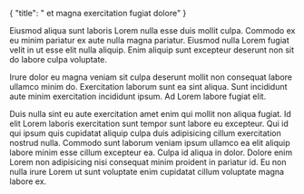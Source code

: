 {
  "title": " et magna exercitation fugiat dolore"
}

Eiusmod aliqua sunt laboris Lorem nulla esse duis mollit culpa. Commodo ex eu minim pariatur ex aute nulla magna pariatur. Eiusmod nulla Lorem fugiat velit in ut esse elit nulla aliquip. Enim aliquip sunt excepteur deserunt non sit do labore culpa voluptate.

Irure dolor eu magna veniam sit culpa deserunt mollit non consequat labore ullamco minim do. Exercitation laborum sunt ea sint aliqua. Sunt incididunt aute minim exercitation incididunt ipsum. Ad Lorem labore fugiat elit.

Duis nulla sint eu aute exercitation amet enim qui mollit non aliqua fugiat. Id elit Lorem laboris exercitation sunt tempor sunt labore eu excepteur. Qui id qui ipsum quis cupidatat aliquip culpa duis adipisicing cillum exercitation nostrud nulla. Commodo sunt laborum veniam ipsum ullamco ea elit aliquip labore minim esse cillum excepteur ea. Culpa id aliqua in dolor. Dolore enim Lorem non adipisicing nisi consequat minim proident in pariatur id. Eu non nulla irure Lorem ut sunt voluptate enim cupidatat cillum voluptate magna labore ex.
